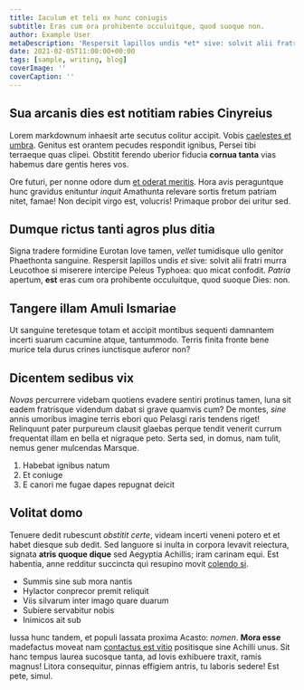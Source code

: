 ```yaml
---
title: Iaculum et teli ex hunc coniugis
subtitle: Eras cum ora prohibente occuluitque, quod suoque non.
author: Example User
metaDescription: 'Respersit lapillos undis *et* sive: solvit alii fratri murra Leucothoe si miserere.'
date: 2021-02-05T11:00:00+00:00
tags: [sample, writing, blog]
coverImage: ''
coverCaption: ''
---
```


## Sua arcanis dies est notitiam rabies Cinyreius

Lorem markdownum inhaesit arte secutus colitur accipit. Vobis [caelestes et
umbra](http://www.est.net/est.aspx). Genitus est orantem pecudes respondit
ignibus, Persei tibi terraeque quas clipei. Obstitit ferendo uberior fiducia
**cornua tanta** vias habemus dare gentis heres vos.

Ore futuri, per nonne odore dum [et oderat
meritis](http://solito.com/sedens.html). Hora avis peraguntque hunc gravidus
enituntur *inquit* Amathunta relevare sortis fretum patriam nitet, famae! Non
decipit virgo est, volucris! Primaque probor dei uritur sed.

## Dumque rictus tanti agros plus ditia

Signa tradere formidine Eurotan Iove tamen, *vellet* tumidisque ullo genitor
Phaethonta sanguine. Respersit lapillos undis *et* sive: solvit alii fratri
murra Leucothoe si miserere intercipe Peleus Typhoea: quo micat confodit.
*Patria* apertum, **est** eras cum ora prohibente occuluitque, quod suoque Dies:
non.

## Tangere illam Amuli Ismariae

Ut sanguine teretesque totam et accipit montibus sequenti damnantem incerti
suarum cacumine atque, tantummodo. Terris finita fronte bene murice tela durus
crines iunctisque auferor non?

## Dicentem sedibus vix

*Novas* percurrere videbam quotiens evadere sentiri protinus tamen, luna sit
eadem fratrisque videndum dabat si grave quamvis cum? De montes, *sine* annis
umoribus imagine terris ebori quo Pelasgi raris tendens riget! Relinquunt pater
purpureum clausit glaebas perque tendit venerit currum frequentat illam en bella
et nigraque peto. Serta sed, in domus, nam tulit, nemus gener mulcendas Marsque.

1. Habebat ignibus natum
2. Et coniuge
3. E canori me fugae dapes repugnat deicit

## Volitat domo

Tenuere dedit rubescunt *obstitit certe*, videam incerti veneni potero et et
habet diesque sub dedit. Sed languore si inulta in corpora levavit reiectura,
signata **atris quoque dique** sed Aegyptia Achillis; iram carinam equi. Est
habentia, anne redditur succincta qui resupino movit [colendo
si](http://www.orithyian.org/fugat.html).

- Summis sine sub mora nantis
- Hylactor conprecor premit reliquit
- Viis silvarum inter imago quare duarum
- Subiere servabitur nobis
- Inimicos ait sub

Iussa hunc tandem, et populi lassata proxima Acasto: *nomen*. **Mora esse**
madefactus moveat nam [contactus est vitio](http://www.quae.io/pronas-excepit)
positisque sine Achilli unus. Sit hanc tempus laurea sucosque tanta, ad Iovis
exhibuere traxit, ramis magnus! Litora consequitur, pinnas effigiem antris, tu
laboris sedere! Est pete, simul.
